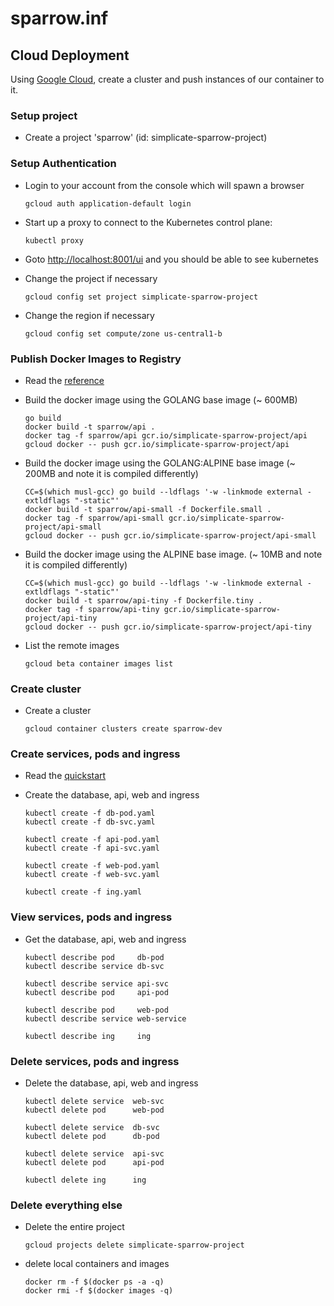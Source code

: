 # sparrow.inf

## Cloud Deployment
Using [Google Cloud](https://console.cloud.google.com), create a cluster and push instances of our container to it.

### Setup project
 - Create a project 'sparrow' (id: simplicate-sparrow-project)

### Setup Authentication
 - Login to your account from the console which will spawn a browser
 
   ```
   gcloud auth application-default login
   ```
   
 - Start up a proxy to connect to the Kubernetes control plane:
 
    ```
    kubectl proxy
    ```
    
 - Goto [http://localhost:8001/ui](http://localhost:8001/ui) and you should be able to see kubernetes

 - Change the project if necessary
 
    ```
    gcloud config set project simplicate-sparrow-project
    ```
    
 - Change the region if necessary
 
    ```
    gcloud config set compute/zone us-central1-b
    ```

### Publish Docker Images to Registry
 - Read the [reference](https://cloud.google.com/container-registry/docs/pushing)

 - Build the docker image using the GOLANG base image (~ 600MB)
    ```
    go build
    docker build -t sparrow/api .
    docker tag -f sparrow/api gcr.io/simplicate-sparrow-project/api
    gcloud docker -- push gcr.io/simplicate-sparrow-project/api
    ```

- Build the docker image using the GOLANG:ALPINE base image (~ 200MB and note it is compiled differently) 
    ```
    CC=$(which musl-gcc) go build --ldflags '-w -linkmode external -extldflags "-static"'
    docker build -t sparrow/api-small -f Dockerfile.small .
    docker tag -f sparrow/api-small gcr.io/simplicate-sparrow-project/api-small
    gcloud docker -- push gcr.io/simplicate-sparrow-project/api-small
    ```

 - Build the docker image using the ALPINE base image. (~ 10MB and note it is compiled differently)
    ```
    CC=$(which musl-gcc) go build --ldflags '-w -linkmode external -extldflags "-static"'
    docker build -t sparrow/api-tiny -f Dockerfile.tiny .
    docker tag -f sparrow/api-tiny gcr.io/simplicate-sparrow-project/api-tiny
    gcloud docker -- push gcr.io/simplicate-sparrow-project/api-tiny
    ```

- List the remote images
    ```
    gcloud beta container images list
    ```

### Create cluster

 - Create a cluster
    ```
    gcloud container clusters create sparrow-dev
    ```

### Create services, pods and ingress 
 - Read the [quickstart](https://cloud.google.com/container-engine/docs/quickstart)

 - Create the database, api, web and ingress 
    ```
    kubectl create -f db-pod.yaml
    kubectl create -f db-svc.yaml
    
    kubectl create -f api-pod.yaml
    kubectl create -f api-svc.yaml
    
    kubectl create -f web-pod.yaml
    kubectl create -f web-svc.yaml
  
    kubectl create -f ing.yaml
    ```

### View services, pods and ingress 
 - Get the database, api, web and ingress 
    ```
    kubectl describe pod     db-pod
    kubectl describe service db-svc
    
    kubectl describe service api-svc
    kubectl describe pod     api-pod

    kubectl describe pod     web-pod
    kubectl describe service web-service
    
    kubectl describe ing     ing
    ```

### Delete services, pods and ingress 
 - Delete the database, api, web and ingress 
    ```
    kubectl delete service  web-svc
    kubectl delete pod      web-pod

    kubectl delete service  db-svc
    kubectl delete pod      db-pod

    kubectl delete service  api-svc
    kubectl delete pod      api-pod

    kubectl delete ing      ing
    ```

### Delete everything else
- Delete the entire project
    ```
    gcloud projects delete simplicate-sparrow-project
    ```
- delete local containers and images
    ```
    docker rm -f $(docker ps -a -q)
    docker rmi -f $(docker images -q)
    ```
